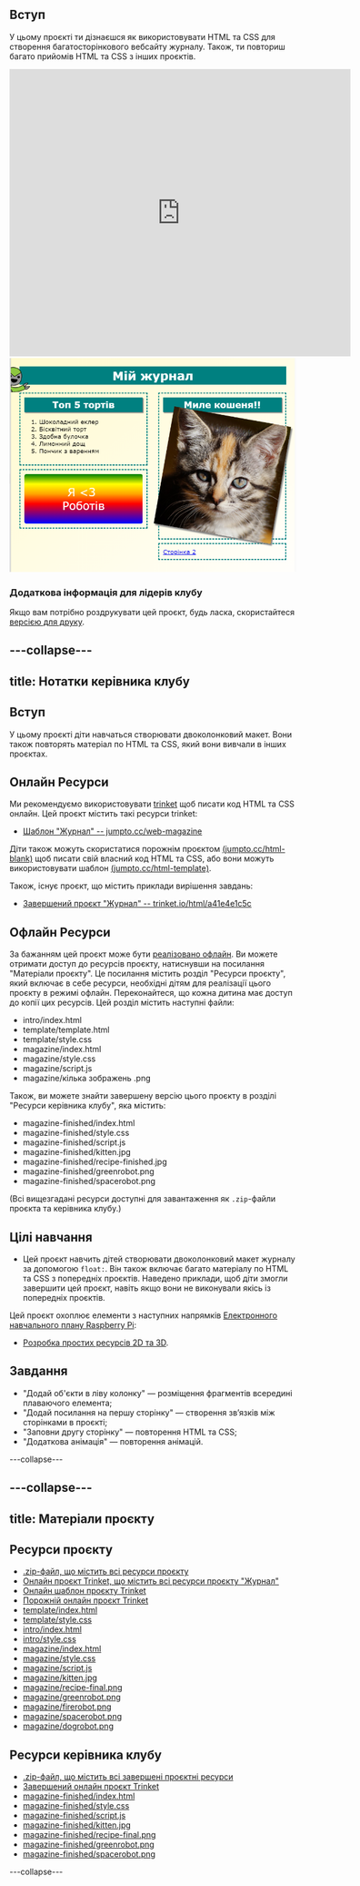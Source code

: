 ## Вступ

У цьому проєкті ти дізнаєшся як використовувати HTML та CSS для створення багатосторінкового вебсайту журналу. Також, ти повториш багато прийомів HTML та CSS з інших проєктів.

<div class="trinket">
  <iframe src="https://trinket.io/embed/html/a41e4e1c5c?outputOnly=true&start=result" width="600" height="505" frameborder="0" marginwidth="0" marginheight="0" allowfullscreen>
  </iframe>
  <img src="images/magazine-final.png">
</div>

### Додаткова інформація для лідерів клубу

Якщо вам потрібно роздрукувати цей проєкт, будь ласка, скористайтеся [версією для друку](https://projects.raspberrypi.org/en/projects/magazine/print).

## \---collapse\---

## title: Нотатки керівника клубу

## Вступ

У цьому проєкті діти навчаться створювати двоколонковий макет. Вони також повторять матеріал по HTML та CSS, який вони вивчали в інших проєктах.

## Онлайн Ресурси

Ми рекомендуємо використовувати [trinket](https://trinket.io/) щоб писати код HTML та CSS онлайн. Цей проєкт містить такі ресурси trinket:

* [Шаблон "Журнал" -- jumpto.cc/web-magazine](http://jumpto.cc/web-magazine)

Діти також можуть скористатися порожнім проєктом [(jumpto.cc/html-blank)](http://jumpto.cc/html-blank) щоб писати свій власний код HTML та CSS, або вони можуть використовувати шаблон [(jumpto.cc/html-template)](http://jumpto.cc/html-template).

Також, існує проєкт, що містить приклади вирішення завдань:

* [Завершений проєкт "Журнал" -- trinket.io/html/a41e4e1c5c](https://trinket.io/html/a41e4e1c5c)

## Офлайн Ресурси

За бажанням цей проєкт може бути [реалізовано офлайн](https://www.codeclubprojects.org/en-GB/resources/webdev-working-offline/). Ви можете отримати доступ до ресурсів проєкту, натиснувши на посилання "Матеріали проєкту". Це посилання містить розділ "Ресурси проєкту", який включає в себе ресурси, необхідні дітям для реалізації цього проєкту в режимі офлайн. Переконайтеся, що кожна дитина має доступ до копії цих ресурсів. Цей розділ містить наступні файли:

* intro/index.html
* template/template.html
* template/style.css
* magazine/index.html
* magazine/style.css
* magazine/script.js
* magazine/кілька зображень .png

Також, ви можете знайти завершену версію цього проєкту в розділі "Ресурси керівника клубу", яка містить:

* magazine-finished/index.html
* magazine-finished/style.css
* magazine-finished/script.js
* magazine-finished/kitten.jpg
* magazine-finished/recipe-finished.jpg
* magazine-finished/greenrobot.png
* magazine-finished/spacerobot.png

(Всі вищезгадані ресурси доступні для завантаження як `.zip`-файли проєкта та керівника клубу.)

## Цілі навчання

* Цей проєкт навчить дітей створювати двоколонковий макет журналу за допомогою `float:`. Він також включає багато матеріалу по HTML та CSS з попередніх проєктів. Наведено приклади, щоб діти змогли завершити цей проєкт, навіть якщо вони не виконували якісь із попередніх проєктів. 

Цей проєкт охоплює елементи з наступних напрямків [Електронного навчального плану Raspberry Pi](http://rpf.io/curriculum):

* [Розробка простих ресурсів 2D та 3D](https://www.raspberrypi.org/curriculum/design/creator).

## Завдання

* "Додай об'єкти в ліву колонку" — розміщення фрагментів всередині плаваючого елемента;
* "Додай посилання на першу сторінку" — створення зв’язків між сторінками в проєкті;
* "Заповни другу сторінку" — повторення HTML та CSS;
* "Додаткова анімація" — повторення анімацій.

\---collapse\---

## \---collapse\---

## title: Матеріали проєкту

## Ресурси проєкту

* [.zip-файл, що містить всі ресурси проєкту](https://rpf.io/p/en/magazine-go)
* [Онлайн проєкт Trinket, що містить всі ресурси проєкту "Журнал"](http://jumpto.cc/web-magazine)
* [Онлайн шаблон проєкту Trinket](http://jumpto.cc/trinket-template)
* [Порожній онлайн проєкт Trinket](http://jumpto.cc/trinket-blank)
* [template/index.html](resources/template-index.html)
* [template/style.css](resources/template-style.css)
* [intro/index.html](resources/intro-index.html)
* [intro/style.css](resources/intro-style.css)
* [magazine/index.html](resources/magazine-index.html)
* [magazine/style.css](resources/magazine-style.css)
* [magazine/script.js](resources/magazine-script.js)
* [magazine/kitten.jpg](resources/magazine-kitten.jpg)
* [magazine/recipe-final.png](resources/magazine-recipe-final.png)
* [magazine/greenrobot.png](resources/magazine-greenrobot.png)
* [magazine/firerobot.png](resources/magazine-firerobot.png)
* [magazine/spacerobot.png](resources/magazine-spacerobot.png)
* [magazine/dogrobot.png](resources/magazine-dogrobot.png)

## Ресурси керівника клубу

* [.zip-файл, що містить всі завершені проєктні ресурси](https://rpf.io/p/en/magazine-go)
* [Завершений онлайн проєкт Trinket](https://trinket.io/html/a41e4e1c5c)
* [magazine-finished/index.html](resources/magazine-finished-index.html)
* [magazine-finished/style.css](resources/magazine-finished-style.css)
* [magazine-finished/script.js](resources/magazine-finished-script.js)
* [magazine-finished/kitten.jpg](resources/magazine-finished-kitten.jpg)
* [magazine-finished/recipe-final.png](resources/magazine-finished-recipe-final.png)
* [magazine-finished/greenrobot.png](resources/magazine-finished-greenrobot.png)
* [magazine-finished/spacerobot.png](resources/magazine-finished-spacerobot.png)

\---collapse\---